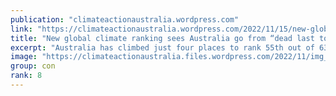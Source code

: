```yaml
---
publication: "climateactionaustralia.wordpress.com"
link: "https://climateactionaustralia.wordpress.com/2022/11/15/new-global-climate-ranking-sees-australia-go-from-dead-last-to-far-from-a-pass-climatecrisis-cop27-auspol-tellthetruth-demand-climateaction-sdg13/"
title: "New global climate ranking sees Australia go from “dead last to far from a pass” #ClimateCrisis #COP27 #auspol #TellTheTruth demand #ClimateAction #SDG13"
excerpt: "Australia has climbed just four places to rank 55th out of 63 in this year’s global Climate Change Performance Index 2023, launched at COP27 in Egypt, a slight improvement on last year’s where it c…"
image: "https://climateactionaustralia.files.wordpress.com/2022/11/img_2003.jpg"
group: con
rank: 8
---
```


